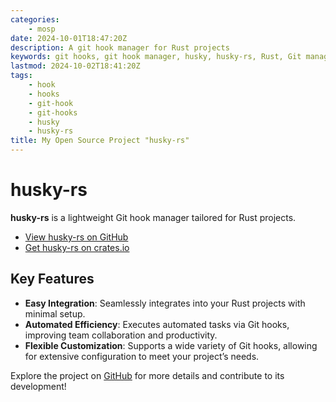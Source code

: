 ```yaml
---
categories:
    - mosp
date: 2024-10-01T18:47:20Z
description: A git hook manager for Rust projects
keywords: git hooks, git hook manager, husky, husky-rs, Rust, Git management
lastmod: 2024-10-02T18:41:20Z
tags:
    - hook
    - hooks
    - git-hook
    - git-hooks
    - husky
    - husky-rs
title: My Open Source Project "husky-rs"
---
```




# husky-rs

**husky-rs** is a lightweight Git hook manager tailored for Rust projects.

- [View husky-rs on GitHub](https://github.com/pplmx/husky-rs)
- [Get husky-rs on crates.io](https://crates.io/crates/husky-rs)

## Key Features

- **Easy Integration**: Seamlessly integrates into your Rust projects with minimal setup.
- **Automated Efficiency**: Executes automated tasks via Git hooks, improving team collaboration and productivity.
- **Flexible Customization**: Supports a wide variety of Git hooks, allowing for extensive configuration to meet your project’s needs.

Explore the project on [GitHub](https://github.com/pplmx/husky-rs) for more details and contribute to its development!
